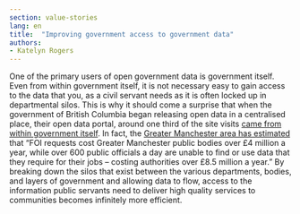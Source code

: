 ```yaml
---
section: value-stories
lang: en
title:  "Improving government access to government data"
authors:
- Katelyn Rogers
---
```


One of the primary users of open government data is government itself. Even from within government itself, it is not necessary easy to gain access to the data that you, as a civil servant needs as it is often locked up in departmental silos. This is why it should come a surprise that when the government of British Columbia began releasing open data in a centralised place, their open data portal, around one third of the site visits [came from within government itself](http://community.openspending.org/research/gift/publishing/databc/). In fact, the [Greater Manchester area has estimated](http://blog.okfn.org/2011/08/25/greater-manchester-open-data-city/) that “FOI requests cost Greater Manchester public bodies over £4 million a year, while over 600 public officials a day are unable to find or use data that they require for their jobs – costing authorities over £8.5 million a year.” By breaking down the silos that exist between the various departments, bodies, and layers of government and allowing data to flow, access to the information public servants need to deliver high quality services to communities becomes infinitely more efficient. 
